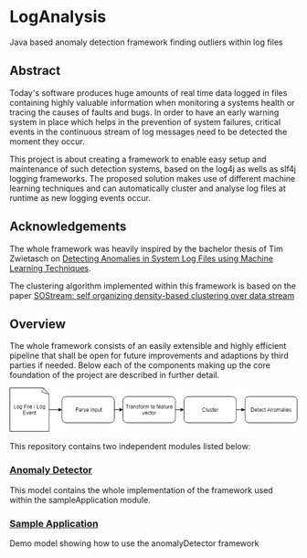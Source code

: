 # LogAnalysis

Java based anomaly detection framework finding outliers within log files 

## Abstract
Today's software produces huge amounts of real time data logged in files containing highly 
valuable information when monitoring a systems health or tracing the causes of faults and bugs. 
In order to have an early warning system in place which helps in the prevention of system failures, critical events in the 
continuous stream of log messages need to be detected the moment they occur. 

This project is about creating a framework to enable easy setup and maintenance of such detection systems, 
based on the log4j as wells as slf4j logging frameworks. The proposed solution makes use of different machine 
learning techniques and can automatically cluster and analyse log files at runtime as new logging events occur.

## Acknowledgements

The whole framework was heavily inspired by the bachelor thesis of Tim Zwietasch on [Detecting Anomalies in System Log Files using Machine Learning Techniques](https://elib.uni-stuttgart.de/handle/11682/3471).

The clustering algorithm implemented within this framework is based on the paper 
[SOStream: self organizing density-based clustering over data stream](https://dl.acm.org/citation.cfm?id=2358881)

## Overview

The whole framework consists of an easily extensible and highly efficient pipeline that shall be open for future 
improvements and adaptions by third parties if needed. Below each of the components making up the core foundation 
of the project are described in further detail.

![Log Analysis Pipeline](https://github.com/LGrege/LogAnalysis/blob/master/documentation/images/overview.png?raw=true "Title")

This repository contains two independent modules listed below:

### [Anomaly Detector](anomalyDetector)

This model contains the whole implementation of the framework used within the sampleApplication module.


### [Sample Application](sampleApplication)

Demo model showing how to use the anomalyDetector framework
